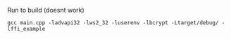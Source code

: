 Run to build (doesnt work)
```
gcc main.cpp -ladvapi32 -lws2_32 -luserenv -lbcrypt -Ltarget/debug/ -lffi_example
```
